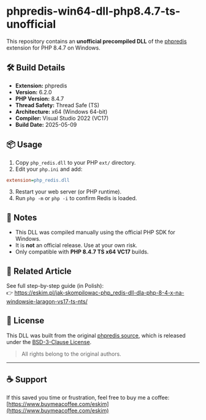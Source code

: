# phpredis-win64-dll-php8.4.7-ts-unofficial

This repository contains an **unofficial precompiled DLL** of the [phpredis](https://github.com/phpredis/phpredis) extension for PHP 8.4.7 on Windows.

## 🛠 Build Details

* **Extension:** phpredis
* **Version:** 6.2.0
* **PHP Version:** 8.4.7
* **Thread Safety:** Thread Safe (TS)
* **Architecture:** x64 (Windows 64-bit)
* **Compiler:** Visual Studio 2022 (VC17)
* **Build Date:** 2025-05-09

## 📦 Usage

1. Copy `php_redis.dll` to your PHP `ext/` directory.
2. Edit your `php.ini` and add:

```ini
extension=php_redis.dll
```

3. Restart your web server (or PHP runtime).
4. Run `php -m` or `php -i` to confirm Redis is loaded.

## 📌 Notes

* This DLL was compiled manually using the official PHP SDK for Windows.
* It is **not** an official release. Use at your own risk.
* Only compatible with **PHP 8.4.7 TS x64 VC17** builds.

## 📖 Related Article

See full step-by-step guide (in Polish):  
👉 https://eskim.pl/jak-skompilowac-php_redis-dll-dla-php-8-4-x-na-windowsie-laragon-vs17-ts-nts/

## 📄 License

This DLL was built from the original [phpredis source](https://github.com/phpredis/phpredis), which is released under the [BSD-3-Clause License](https://opensource.org/licenses/BSD-3-Clause).

> All rights belong to the original authors.

---

## ☕ Support

If this saved you time or frustration, feel free to buy me a coffee:  
[https://www.buymeacoffee.com/eskim](https://www.buymeacoffee.com/eskim)
